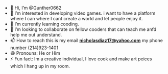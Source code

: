 - 👋 Hi, I’m @Gunther0662
- 👀 I’m interested in developing video games. i want to have a platform where I can where I cant create a world and let people enjoy it.
- 🌱 I’m currently learning cooding.
- 💞️ I’m looking to collaborate on fellow cooders that can teach me anfd help me out understand.
- 📫 How to reach this is my email **nicholasdiaz17@yahoo.com** my phone number (214)923-1401
- 😄 Pronouns: He or Him
- ⚡ Fun fact: Im a creative individual, I love cook and make art peices which I hang up in my room.

<!---
Gunther0662/Gunther0662 is a ✨ special ✨ repository because its `README.md` (this file) appears on your GitHub profile.
You can click the Preview link to take a look at your changes.
--->
